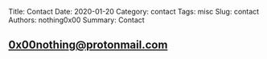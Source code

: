 Title: Contact
Date: 2020-01-20
Category: contact
Tags: misc
Slug: contact
Authors: nothing0x00
Summary: Contact



## 0x00nothing@protonmail.com
